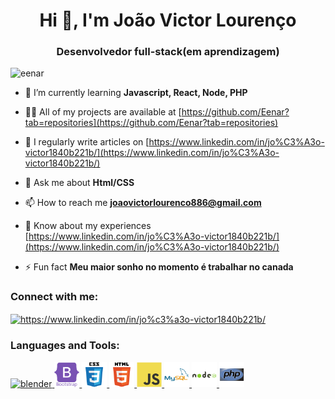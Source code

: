 <h1 align="center">Hi 👋, I'm João Victor Lourenço</h1>
<h3 align="center">Desenvolvedor full-stack(em aprendizagem)</h3>

<p align="left"> <img src="https://komarev.com/ghpvc/?username=eenar&label=Profile%20views&color=0e75b6&style=flat" alt="eenar" /> </p>

- 🌱 I’m currently learning **Javascript, React, Node, PHP**

- 👨‍💻 All of my projects are available at [https://github.com/Eenar?tab=repositories](https://github.com/Eenar?tab=repositories)

- 📝 I regularly write articles on [https://www.linkedin.com/in/jo%C3%A3o-victor1840b221b/](https://www.linkedin.com/in/jo%C3%A3o-victor1840b221b/)

- 💬 Ask me about **Html/CSS**

- 📫 How to reach me **joaovictorlourenco886@gmail.com**

- 📄 Know about my experiences [https://www.linkedin.com/in/jo%C3%A3o-victor1840b221b/](https://www.linkedin.com/in/jo%C3%A3o-victor1840b221b/)

- ⚡ Fun fact **Meu maior sonho no momento é trabalhar no canada**

<h3 align="left">Connect with me:</h3>
<p align="left">
<a href="https://linkedin.com/in/https://www.linkedin.com/in/jo%c3%a3o-victor1840b221b/" target="blank"><img align="center" src="https://raw.githubusercontent.com/rahuldkjain/github-profile-readme-generator/master/src/images/icons/Social/linked-in-alt.svg" alt="https://www.linkedin.com/in/jo%c3%a3o-victor1840b221b/" height="30" width="40" /></a>
</p>

<h3 align="left">Languages and Tools:</h3>
<p align="left"> <a href="https://www.blender.org/" target="_blank" rel="noreferrer"> <img src="https://download.blender.org/branding/community/blender_community_badge_white.svg" alt="blender" width="40" height="40"/> </a> <a href="https://getbootstrap.com" target="_blank" rel="noreferrer"> <img src="https://raw.githubusercontent.com/devicons/devicon/master/icons/bootstrap/bootstrap-plain-wordmark.svg" alt="bootstrap" width="40" height="40"/> </a> <a href="https://www.w3schools.com/css/" target="_blank" rel="noreferrer"> <img src="https://raw.githubusercontent.com/devicons/devicon/master/icons/css3/css3-original-wordmark.svg" alt="css3" width="40" height="40"/> </a> <a href="https://www.w3.org/html/" target="_blank" rel="noreferrer"> <img src="https://raw.githubusercontent.com/devicons/devicon/master/icons/html5/html5-original-wordmark.svg" alt="html5" width="40" height="40"/> </a> <a href="https://developer.mozilla.org/en-US/docs/Web/JavaScript" target="_blank" rel="noreferrer"> <img src="https://raw.githubusercontent.com/devicons/devicon/master/icons/javascript/javascript-original.svg" alt="javascript" width="40" height="40"/> </a> <a href="https://www.mysql.com/" target="_blank" rel="noreferrer"> <img src="https://raw.githubusercontent.com/devicons/devicon/master/icons/mysql/mysql-original-wordmark.svg" alt="mysql" width="40" height="40"/> </a> <a href="https://nodejs.org" target="_blank" rel="noreferrer"> <img src="https://raw.githubusercontent.com/devicons/devicon/master/icons/nodejs/nodejs-original-wordmark.svg" alt="nodejs" width="40" height="40"/> </a> <a href="https://www.php.net" target="_blank" rel="noreferrer"> <img src="https://raw.githubusercontent.com/devicons/devicon/master/icons/php/php-original.svg" alt="php" width="40" height="40"/> </a> </p>
